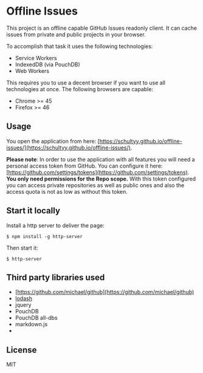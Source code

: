 # Offline Issues

This project is an offline capable GitHub Issues readonly client. It can cache issues from private and public projects in your browser.

To accomplish that task it uses the following technologies:

- Service Workers
- IndexedDB (via PouchDB)
- Web Workers

This requires you to use a decent browser if you want to use all technologies at once. The following browsers are capable:

- Chrome >= 45
- Firefox >= 46

## Usage

You open the application from here: [https://schultyy.github.io/offline-issues/](https://schultyy.github.io/offline-issues/).

**Please note**: In order to use the application with all features you will need a personal access token from GitHub. You can
configure it here: [https://github.com/settings/tokens](https://github.com/settings/tokens).
**You only need permissions for the Repo scope.**
With this token configured you can access private repositories as well as public ones and also the access quota is not as low as without this token.

## Start it locally

Install a http server to deliver the page:
```
$ npm install -g http-server
```

Then start it:
```
$ http-server
```

## Third party libraries used

- [https://github.com/michael/github](https://github.com/michael/github)
- [lodash](https://lodash.com/)
- jquery
- PouchDB
- PouchDB all-dbs
- markdown.js
- 

## License

MIT
